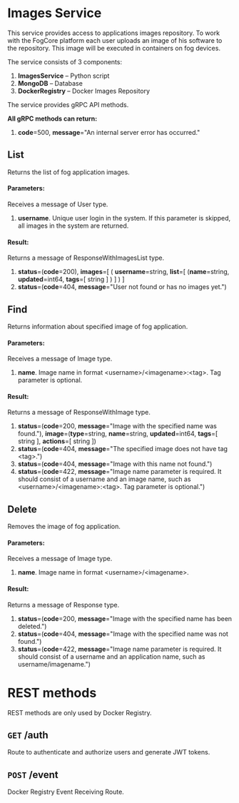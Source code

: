 # Images Service

This service provides access to applications images repository. To work with the FogCore platform each user uploads an image of his software to the repository. This image will be executed in containers on fog devices.

The service consists of 3 components:

1. **ImagesService** – Python script
2. **MongoDB** – Database
3. **DockerRegistry** – Docker Images Repository



The service provides gRPC API methods.

**All gRPC methods can return:**

1. **code**=500, **message**="An internal server error has occurred."



## List

Returns the list of fog application images.

#### Parameters:

Receives a message of User type.

1. **username**. Unique user login in the system. If this parameter is skipped, all images in the system are returned.

#### Result:

Returns a message of ResponseWithImagesList type.

1. **status**=(**code**=200), **images**=[ ( **username**=string, **list**=[ (**name**=string, **updated**=int64, **tags**=[ string ] ) ] ) ]
2. **status**=(**code**=404, **message**="User not found or has no images yet.")



## Find

Returns information about specified image of fog application.

#### Parameters:

Receives a message of Image type.

1. **name**. Image name in format &lt;username&gt;/&lt;imagename&gt;:&lt;tag&gt;. Tag parameter is optional.

#### Result:

Returns a message of ResponseWithImage type.

1. **status**=(**code**=200, **message**="Image with the specified name was found."), **image**=(**type**=string, **name**=string, **updated**=int64, **tags**=[ string ], **actions**=[ string ])
2. **status**=(**code**=404, **message**="The specified image does not have tag &lt;tag&gt;.")
3. **status**=(**code**=404, **message**="Image with this name not found.")
4. **status**=(**code**=422, **message**="Image name parameter is required. It should consist of a username and an image name, such as &lt;username&gt;/&lt;imagename&gt;:&lt;tag&gt;. Tag parameter is optional.")



## Delete

Removes the image of fog application.

#### Parameters:

Receives a message of Image type.

1. **name**. Image name in format &lt;username&gt;/&lt;imagename&gt;.

#### Result:

Returns a message of Response type.

1. **status**=(**code**=200, **message**="Image with the specified name has been deleted.")
2. **status**=(**code**=404, **message**="Image with the specified name was not found.")
3. **status**=(**code**=422, **message**="Image name parameter is required. It should consist of a username and an application name, such as username/imagename.")



# REST methods

REST methods are only used by Docker Registry.

## `GET` /auth

Route to authenticate and authorize users and generate JWT tokens.

## `POST` /event

Docker Registry Event Receiving Route.

